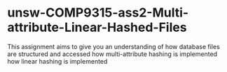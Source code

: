 # unsw-COMP9315-ass2-Multi-attribute-Linear-Hashed-Files
This assignment aims to give you an understanding of  how database files are structured and accessed how multi-attribute hashing is implemented how linear hashing is implemented
